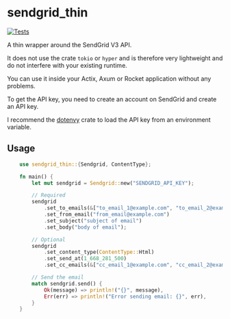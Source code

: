 # sendgrid_thin

[![Tests](https://github.com/OLoKo64/sendgrid_thin/actions/workflows/rust-workflow.yml/badge.svg)](https://github.com/OLoKo64/sendgrid_thin/actions/workflows/rust-workflow.yml)

A thin wrapper around the SendGrid V3 API.

It does not use the crate `tokio` or `hyper` and is therefore very lightweight and do not interfere with your existing runtime.

You can use it inside your Actix, Axum or Rocket application without any problems.

To get the API key, you need to create an account on SendGrid and create an API key.

I recommend the [dotenvy](https://crates.io/crates/dotenvy) crate to load the API key from an environment variable.

## Usage


```rust
    use sendgrid_thin::{Sendgrid, ContentType};

    fn main() {
        let mut sendgrid = Sendgrid::new("SENDGRID_API_KEY");

        // Required
        sendgrid
            .set_to_emails(&["to_email_1@example.com", "to_email_2@example.com"])
            .set_from_email("from_email@example.com")
            .set_subject("subject of email")
            .set_body("body of email");

        // Optional
        sendgrid
            .set_content_type(ContentType::Html)
            .set_send_at(1_668_281_500)
            .set_cc_emails(&["cc_email_1@example.com", "cc_email_2@example.com"]);

        // Send the email
        match sendgrid.send() {
            Ok(message) => println!("{}", message),
            Err(err) => println!("Error sending email: {}", err),
        }
    }
```